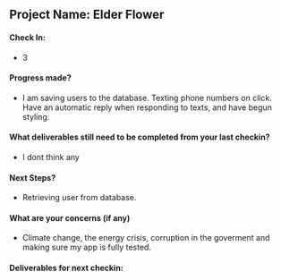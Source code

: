 ## Project Name: Elder Flower

#### Check In:

- 3

#### Progress made?

- I am saving users to the database. Texting phone numbers on click. Have an automatic reply when responding to texts, and have begun styling.

#### What deliverables still need to be completed from your last checkin?

- I dont think any

#### Next Steps?

- Retrieving user from database.

#### What are your concerns (if any)

- Climate change, the energy crisis, corruption in the goverment and making sure my app is fully tested.

#### Deliverables for next checkin:
